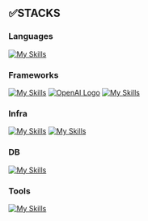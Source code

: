 

## ✅STACKS

### Languages
[![My Skills](https://skillicons.dev/icons?i=js,ts,html,css&theme=light)](https://skillicons.dev)
<br/>
### Frameworks
[![My Skills](https://skillicons.dev/icons?i=nodejs&theme=light)](https://skillicons.dev)
[![OpenAI Logo](https://velog.velcdn.com/images/for_i_in_range/post/4704b07e-a588-4fc3-a764-421f17d28a92/image.png)](https://www.openai.com)
[![My Skills](https://skillicons.dev/icons?i=express,nestjs,react&theme=light)](https://skillicons.dev)
<br/>
### Infra
[![My Skills](https://skillicons.dev/icons?i=aws,cloudflare&theme=light)](https://skillicons.dev)
[![My Skills](https://skillicons.dev/icons?i=linux)](https://skillicons.dev)
<br/>
### DB
[![My Skills](https://skillicons.dev/icons?i=mysql,mongodb&theme=light)](https://skillicons.dev)
<br/>
### Tools
[![My Skills](https://skillicons.dev/icons?i=git,github,notion,vscode)](https://skillicons.dev)
<br/>







